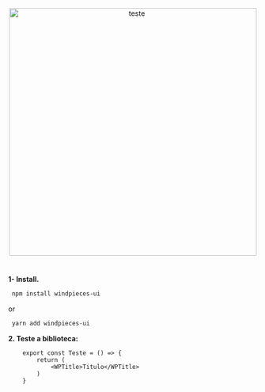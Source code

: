 <div align="center">
    <img src="https://cdn.discordapp.com/attachments/1099758284140990596/1140797772975575120/image.png" alt="teste" width="500" height="500">
</div>

#

<strong>1- Install.</strong>

```bash
 npm install windpieces-ui
```

or

```bash
 yarn add windpieces-ui
```

<strong>2. Teste a biblioteca:</strong>

```tsx
    export const Teste = () => {
        return (
            <WPTitle>Titulo</WPTitle>
        )
    }
```
